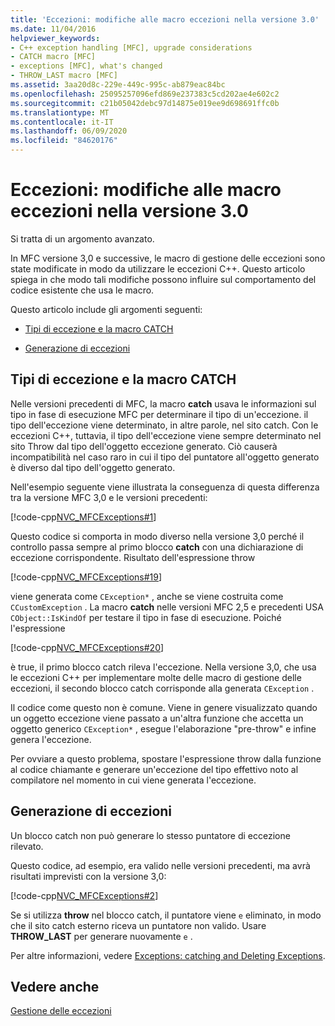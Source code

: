 ```yaml
---
title: 'Eccezioni: modifiche alle macro eccezioni nella versione 3.0'
ms.date: 11/04/2016
helpviewer_keywords:
- C++ exception handling [MFC], upgrade considerations
- CATCH macro [MFC]
- exceptions [MFC], what's changed
- THROW_LAST macro [MFC]
ms.assetid: 3aa20d8c-229e-449c-995c-ab879eac84bc
ms.openlocfilehash: 25095257096efd869e237383c5cd202ae4e602c2
ms.sourcegitcommit: c21b05042debc97d14875e019ee9d698691ffc0b
ms.translationtype: MT
ms.contentlocale: it-IT
ms.lasthandoff: 06/09/2020
ms.locfileid: "84620176"
---
```

# <a name="exceptions-changes-to-exception-macros-in-version-30"></a>Eccezioni: modifiche alle macro eccezioni nella versione 3.0

Si tratta di un argomento avanzato.

In MFC versione 3,0 e successive, le macro di gestione delle eccezioni sono state modificate in modo da utilizzare le eccezioni C++. Questo articolo spiega in che modo tali modifiche possono influire sul comportamento del codice esistente che usa le macro.

Questo articolo include gli argomenti seguenti:

- [Tipi di eccezione e la macro CATCH](#_core_exception_types_and_the_catch_macro)

- [Generazione di eccezioni](#_core_re.2d.throwing_exceptions)

## <a name="exception-types-and-the-catch-macro"></a><a name="_core_exception_types_and_the_catch_macro"></a>Tipi di eccezione e la macro CATCH

Nelle versioni precedenti di MFC, la macro **catch** usava le informazioni sul tipo in fase di esecuzione MFC per determinare il tipo di un'eccezione. il tipo dell'eccezione viene determinato, in altre parole, nel sito catch. Con le eccezioni C++, tuttavia, il tipo dell'eccezione viene sempre determinato nel sito Throw dal tipo dell'oggetto eccezione generato. Ciò causerà incompatibilità nel caso raro in cui il tipo del puntatore all'oggetto generato è diverso dal tipo dell'oggetto generato.

Nell'esempio seguente viene illustrata la conseguenza di questa differenza tra la versione MFC 3,0 e le versioni precedenti:

[!code-cpp[NVC_MFCExceptions#1](codesnippet/cpp/exceptions-changes-to-exception-macros-in-version-3-0_1.cpp)]

Questo codice si comporta in modo diverso nella versione 3,0 perché il controllo passa sempre al primo blocco **catch** con una dichiarazione di eccezione corrispondente. Risultato dell'espressione throw

[!code-cpp[NVC_MFCExceptions#19](codesnippet/cpp/exceptions-changes-to-exception-macros-in-version-3-0_2.cpp)]

viene generata come `CException*` , anche se viene costruita come `CCustomException` . La macro **catch** nelle versioni MFC 2,5 e precedenti USA `CObject::IsKindOf` per testare il tipo in fase di esecuzione. Poiché l'espressione

[!code-cpp[NVC_MFCExceptions#20](codesnippet/cpp/exceptions-changes-to-exception-macros-in-version-3-0_3.cpp)]

è true, il primo blocco catch rileva l'eccezione. Nella versione 3,0, che usa le eccezioni C++ per implementare molte delle macro di gestione delle eccezioni, il secondo blocco catch corrisponde alla generata `CException` .

Il codice come questo non è comune. Viene in genere visualizzato quando un oggetto eccezione viene passato a un'altra funzione che accetta un oggetto generico `CException*` , esegue l'elaborazione "pre-throw" e infine genera l'eccezione.

Per ovviare a questo problema, spostare l'espressione throw dalla funzione al codice chiamante e generare un'eccezione del tipo effettivo noto al compilatore nel momento in cui viene generata l'eccezione.

## <a name="re-throwing-exceptions"></a><a name="_core_re.2d.throwing_exceptions"></a>Generazione di eccezioni

Un blocco catch non può generare lo stesso puntatore di eccezione rilevato.

Questo codice, ad esempio, era valido nelle versioni precedenti, ma avrà risultati imprevisti con la versione 3,0:

[!code-cpp[NVC_MFCExceptions#2](codesnippet/cpp/exceptions-changes-to-exception-macros-in-version-3-0_4.cpp)]

Se si utilizza **throw** nel blocco catch, il puntatore viene `e` eliminato, in modo che il sito catch esterno riceva un puntatore non valido. Usare **THROW_LAST** per generare nuovamente `e` .

Per altre informazioni, vedere [Exceptions: catching and Deleting Exceptions](exceptions-catching-and-deleting-exceptions.md).

## <a name="see-also"></a>Vedere anche

[Gestione delle eccezioni](exception-handling-in-mfc.md)
